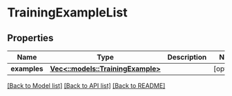 # TrainingExampleList

## Properties
Name | Type | Description | Notes
------------ | ------------- | ------------- | -------------
**examples** | [**Vec<::models::TrainingExample>**](TrainingExample.md) |  | [optional] 

[[Back to Model list]](../README.md#documentation-for-models) [[Back to API list]](../README.md#documentation-for-api-endpoints) [[Back to README]](../README.md)


